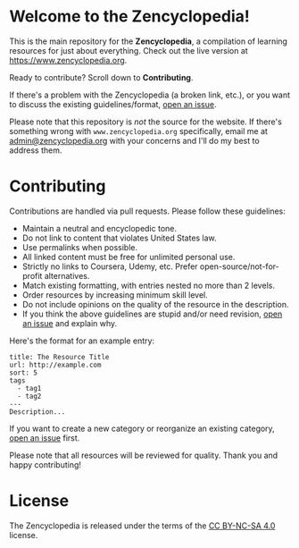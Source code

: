 # Welcome to the Zencyclopedia!

This is the main repository for the **Zencyclopedia**, a compilation of learning resources for just about everything. Check out the live version at https://www.zencyclopedia.org.

Ready to contribute? Scroll down to **Contributing**.

If there's a problem with the Zencyclopedia (a broken link, etc.), or you want to discuss the existing guidelines/format, [open an issue](https://github.com/sidmani/zencyclopedia/issues).

Please note that this repository is _not_ the source for the website. If there's something wrong with `www.zencyclopedia.org` specifically, email me at <admin@zencyclopedia.org> with your concerns and I'll do my best to address them.

# Contributing

Contributions are handled via pull requests. Please follow these guidelines:  

* Maintain a neutral and encyclopedic tone.  
* Do not link to content that violates United States law.  
* Use permalinks when possible.  
* All linked content must be free for unlimited personal use.  
* Strictly no links to Coursera, Udemy, etc. Prefer open-source/not-for-profit alternatives.  
* Match existing formatting, with entries nested no more than 2 levels.  
* Order resources by increasing minimum skill level.  
* Do not include opinions on the quality of the resource in the description.  
* If you think the above guidelines are stupid and/or need revision, [open an issue](https://github.com/sidmani/zencyclopedia/issues) and explain why.

Here's the format for an example entry:
``` none
title: The Resource Title
url: http://example.com
sort: 5
tags
  - tag1
  - tag2
---
Description...
```
If you want to create a new category or reorganize an existing category, [open an issue](https://github.com/sidmani/zencyclopedia/issues) first.

Please note that all resources will be reviewed for quality. Thank you and happy contributing!  

# License
The Zencyclopedia is released under the terms of the
[CC BY-NC-SA 4.0](https://creativecommons.org/licenses/by-nc-sa/4.0/legalcode)
license.
